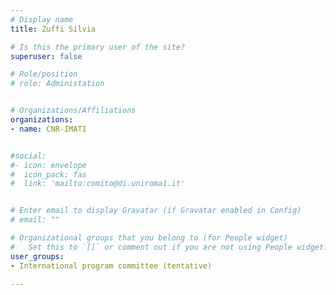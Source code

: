 ```yaml
---
# Display name
title: Zuffi Silvia

# Is this the primary user of the site?
superuser: false

# Role/position
# role: Administation


# Organizations/Affiliations
organizations:
- name: CNR-IMATI


#social:
#- icon: envelope
#  icon_pack: fas
#  link: 'mailto:comito@di.uniroma1.it'


# Enter email to display Gravatar (if Gravatar enabled in Config)
# email: ""

# Organizational groups that you belong to (for People widget)
#   Set this to `[]` or comment out if you are not using People widget.
user_groups:
- International program committee (tentative)

---
```

